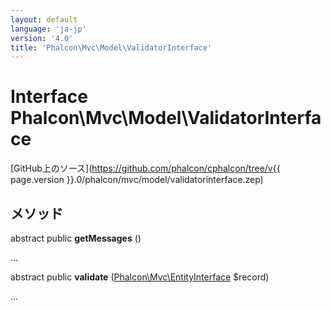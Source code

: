 ```yaml
---
layout: default
language: 'ja-jp'
version: '4.0'
title: 'Phalcon\Mvc\Model\ValidatorInterface'
---
```

# Interface **Phalcon\Mvc\Model\ValidatorInterface**

[GitHub上のソース](https://github.com/phalcon/cphalcon/tree/v{{ page.version }}.0/phalcon/mvc/model/validatorinterface.zep)

## メソッド

abstract public **getMessages** ()

...

abstract public **validate** ([Phalcon\Mvc\EntityInterface](Phalcon_Mvc_EntityInterface) $record)

...